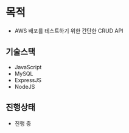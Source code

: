 # 목적
- AWS 배포를 테스트하기 위한 간단한 CRUD API

## 기술스택
- JavaScript
- MySQL
- ExpressJS
- NodeJS

## 진행상태
- 진행 중
